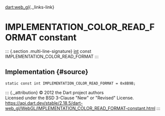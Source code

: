 [dart:web\_gl](../../dart-web_gl/dart-web_gl-library){._links-link}

IMPLEMENTATION\_COLOR\_READ\_FORMAT constant
============================================

::: {.section .multi-line-signature}
[int](../../dart-core/int-class) const
IMPLEMENTATION\_COLOR\_READ\_FORMAT
:::

Implementation {#source}
--------------

``` {.language-dart data-language="dart"}
static const int IMPLEMENTATION_COLOR_READ_FORMAT = 0x8B9B;
```

::: {._attribution}
© 2012 the Dart project authors\
Licensed under the BSD 3-Clause \"New\" or \"Revised\" License.\
<https://api.dart.dev/stable/2.18.5/dart-web_gl/WebGL/IMPLEMENTATION_COLOR_READ_FORMAT-constant.html>
:::
